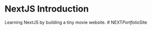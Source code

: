# NextJS Introduction

Learning NextJS by building a tiny movie website.
#   N E X T _ P o r t f o l i o _ S i t e  
 